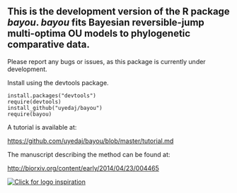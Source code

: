## This is the development version of the R package _bayou_. _bayou_ fits Bayesian reversible-jump multi-optima OU models to phylogenetic comparative data.

Please report any bugs or issues, as this package is currently under development.

Install using the devtools package.
```
install.packages("devtools")
require(devtools)
install_github("uyedaj/bayou")
require(bayou)
```

A tutorial is available at:

https://github.com/uyedaj/bayou/blob/master/tutorial.md

The manuscript describing the method can be found at:

http://biorxiv.org/content/early/2014/04/23/004465

[![Click for logo inspiration](https://raw.githubusercontent.com/uyedaj/josef.uyeda.github.io/master/images/bayou.png)](https://www.google.com/maps/place/Atchafalaya+Delta+State+Wildlife%E2%80%A6/@29.4780686,-91.4394682,14556m/data=!3m1!1e3!4m2!3m1!1s0x0:0x8e16460c82051ec2)


